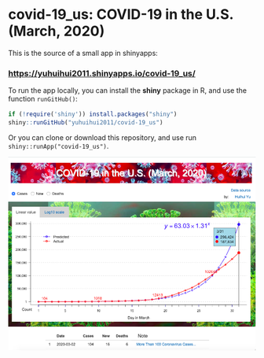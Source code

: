# covid-19_us: COVID-19 in the U.S. (March, 2020)

This is the source of a small app in shinyapps: 

### https://yuhuihui2011.shinyapps.io/covid-19_us/

To run the app locally, you can install the **shiny** package in R, and
use the function `runGitHub()`:

```R
if (!require('shiny')) install.packages("shiny")
shiny::runGitHub("yuhuihui2011/covid-19_us")
```

Or you can clone or download this repository, and use run
`shiny::runApp("covid-19_us")`.



![](www/app.png)

